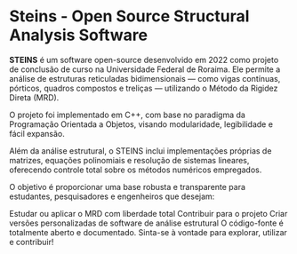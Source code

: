 # Steins - Open Source Structural Analysis Software

**STEINS** é um software open-source desenvolvido em 2022 como projeto de conclusão de curso na Universidade Federal de Roraima. Ele permite a análise de estruturas reticuladas bidimensionais — como vigas contínuas, pórticos, quadros compostos e treliças — utilizando o Método da Rigidez Direta (MRD).

O projeto foi implementado em C++, com base no paradigma da Programação Orientada a Objetos, visando modularidade, legibilidade e fácil expansão.

Além da análise estrutural, o STEINS inclui implementações próprias de matrizes, equações polinomiais e resolução de sistemas lineares, oferecendo controle total sobre os métodos numéricos empregados.

O objetivo é proporcionar uma base robusta e transparente para estudantes, pesquisadores e engenheiros que desejam:

Estudar ou aplicar o MRD com liberdade total
Contribuir para o projeto
Criar versões personalizadas de software de análise estrutural
O código-fonte é totalmente aberto e documentado. Sinta-se à vontade para explorar, utilizar e contribuir!
